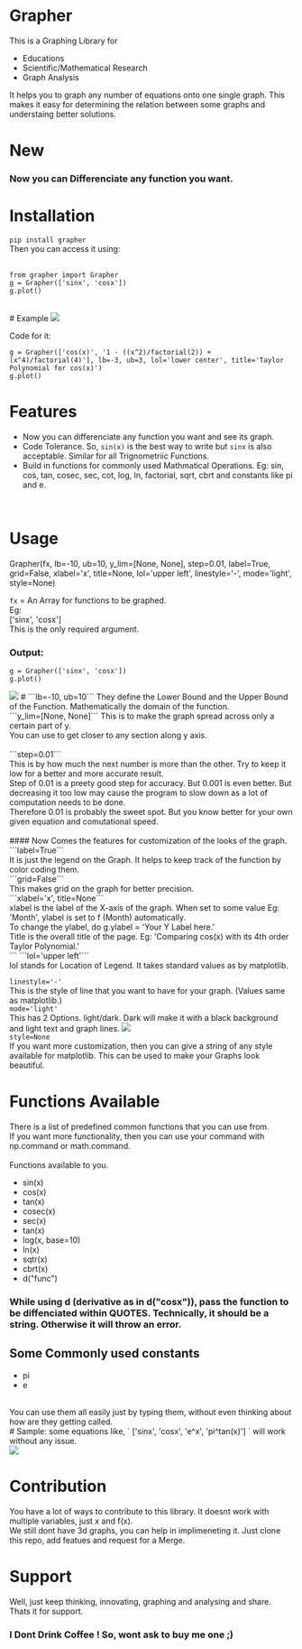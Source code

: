 # Grapher

This is a Graphing Library for
- Educations
- Scientific/Mathematical Research
- Graph Analysis

It helps you to graph any number of equations onto one single graph. This makes it easy for determining the relation between some graphs and understaing better solutions.

# New
### Now you can Differenciate any function you want.

# Installation
`pip install grapher`<br>
Then you can access it using:<br>
<br>
```
from grapher import Grapher
g = Grapher(['sinx', 'cosx'])
g.plot()
```
<br>
# Example
<img src="https://i.imgur.com/t4NX73q.png">

Code for it:<br>
```
g = Grapher(['cos(x)', '1 - ((x^2)/factorial(2)) + (x^4)/factorial(4)'], lb=-3, ub=3, lol='lower center', title='Taylor Polynomial for cos(x)')
g.plot()
```

# Features
- Now you can differenciate any function you want and see its graph.
- Code Tolerance. So, `sin(x)` is the best way to write but `sinx` is also acceptable. Similar for all Trignometriic Functions.
- Build in functions for commonly used Mathmatical Operations. Eg: sin, cos, tan, cosec, sec, cot, log, ln, factorial, sqrt, cbrt and constants like pi and e.

<br>

# Usage

Grapher(fx, lb=-10, ub=10, y_lim=[None, None], step=0.01, label=True, grid=False, xlabel='x', title=None, lol='upper left', linestyle='-', mode='light', style=None)

`fx` = An Array for functions to be graphed.<br>
Eg:<br>
['sinx', 'cosx']<br>
This is the only required argument.
### Output:
```
g = Grapher(['sinx', 'cosx'])
g.plot()
```
<img src="https://i.imgur.com/jFuA5Oq.png">
#
```lb=-10, ub=10```
They define the Lower Bound and the Upper Bound of the Function. Mathematically the domain of the function.
<br>
```y_lim=[None, None]```
This is to make the graph spread across only a certain part of y.<br>
You can use to get closer to any section along y axis.
<br>
<br>
```step=0.01```<br>
This is by how much the next number is more than the other. Try to keep it low for a better and more accurate result. <br>
Step of 0.01 is a preety good step for accuracy. But 0.001 is even better. But decreasing it too low may cause the program to slow down as a lot of computation needs to be done.<br>
Therefore 0.01 is probably the sweet spot. But you know better for your own given equation and comutational speed.
<br><br>
#### Now Comes the features for customization of the looks of the graph.
```label=True```<br>
It is just the legend on the Graph. It helps to keep track of the function by color coding them.
<br>
```grid=False```<br>
This makes grid on the graph for better precision.
<br>
```xlabel='x', title=None```<br>
xlabel is the label of the X-axis of the graph. When set to some value Eg: 'Month', ylabel is set to f (Month) automatically.<br>
To change the ylabel, do g.ylabel = 'Your Y Label here.'
<br>
Title is the overall title of the page. Eg: 'Comparing cos(x) with its 4th order Taylor Polynomial.'
<br>```
```lol='upper left'```<br>
lol stands for Location of Legend. It takes standard values as by matplotlib.
<br>

```linestyle='-'```<br>
This is the style of line that you want to have for your graph. (Values same as matplotlib.)
<br>
```mode='light'```<br>
This has 2 Options. light/dark. Dark will make it with a black background and light text and graph lines.
<img src="https://i.imgur.com/a00YFpx.png">
<br>
```style=None```<br>
If you want more customization, then you can give a string of any style available for matplotlib. This can be used to make your Graphs look beautiful.
<br>

# Functions Available
There is a list of predefined common functions that you can use from.<br>
If you want more functionality, then you can use your command with np.command or math.command.<br>
<br>
Functions available to you.
- sin(x)
- cos(x)
- tan(x)
- cosec(x)
- sec(x)
- tan(x)
- log(x, base=10)
- ln(x)
- sqtr(x)
- cbrt(x)
- d("func")
### While using d (derivative as in d("cosx")), pass the function to be diffenciated within QUOTES. Technically, it should be a string. Otherwise it will throw an error.
## Some Commonly used constants
- pi
- e
<br>
You can use them all easily just by typing them, without even thinking about how are they getting called.
<br>
# Sample:
some equations like, ` ['sinx', 'cosx', 'e^x', 'pi^tan(x)'] ` will work without any issue.
<br>
<img src="https://i.imgur.com/Ii8Cj7K.png">

# Contribution
You have a lot of ways to contribute to this library. It doesnt work with multiple variables, just x and f(x).<br>
We still dont have 3d graphs, you can help in implimeneting it. Just clone this repo, add featues and request for a Merge.<br>

# Support
Well, just keep thinking, innovating, graphing and analysing and share. Thats it for support.<br>
### I Dont Drink Coffee ! So, wont ask to buy me one ;)
